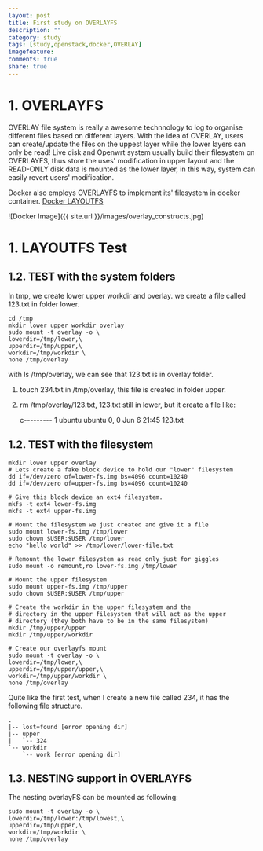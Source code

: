 ```yaml
---
layout: post
title: First study on OVERLAYFS
description: ""
category: study
tags: [study,openstack,docker,OVERLAY]
imagefeature:
comments: true
share: true
---
```



# **1. OVERLAYFS**

OVERLAY file system is really a awesome technnology to log to organise different files based on different layers. With the idea of OVERLAY, users can create/update the files on the uppest layer while the lower layers can only be read! Live disk and Openwrt system usually build their filesystem on OVERLAYFS, thus store the uses' modification in upper layout and the READ-ONLY disk data is mounted as the lower layer, in this way, system can easily revert users' modification.

Docker also employs OVERLAYFS to implement its' filesystem in docker container. [Docker LAYOUTFS](https://docs.docker.com/engine/userguide/storagedriver/overlayfs-driver/)

![Docker Image]({{ site.url }}/images/overlay_constructs.jpg)



# **1. LAYOUTFS Test**



## 1.2. TEST with the system folders

In tmp, we create lower upper workdir and overlay. we create a file called 123.txt in folder lower.
	
	cd /tmp
	mkdir lower upper workdir overlay
	sudo mount -t overlay -o \
	lowerdir=/tmp/lower,\
	upperdir=/tmp/upper,\
	workdir=/tmp/workdir \
	none /tmp/overlay

with ls /tmp/overlay, we can see that 123.txt is in overlay folder.

1. touch 234.txt in /tmp/overlay, this file is created in folder upper.
2. rm /tmp/overlay/123.txt, 123.txt still in lower, but it create a file like:

	c--------- 1 ubuntu ubuntu 0, 0 Jun  6 21:45 123.txt
	


## 1.2. TEST with the filesystem

	mkdir lower upper overlay
	# Lets create a fake block device to hold our "lower" filesystem
	dd if=/dev/zero of=lower-fs.img bs=4096 count=10240
	dd if=/dev/zero of=upper-fs.img bs=4096 count=10240
	
	# Give this block device an ext4 filesystem.
	mkfs -t ext4 lower-fs.img
	mkfs -t ext4 upper-fs.img
	
	# Mount the filesystem we just created and give it a file
	sudo mount lower-fs.img /tmp/lower
	sudo chown $USER:$USER /tmp/lower
	echo "hello world" >> /tmp/lower/lower-file.txt
	
	# Remount the lower filesystem as read only just for giggles
	sudo mount -o remount,ro lower-fs.img /tmp/lower
	
	# Mount the upper filesystem
	sudo mount upper-fs.img /tmp/upper
	sudo chown $USER:$USER /tmp/upper
	
	# Create the workdir in the upper filesystem and the 
	# directory in the upper filesystem that will act as the upper
	# directory (they both have to be in the same filesystem)
	mkdir /tmp/upper/upper
	mkdir /tmp/upper/workdir
	
	# Create our overlayfs mount
	sudo mount -t overlay -o \
	lowerdir=/tmp/lower,\
	upperdir=/tmp/upper/upper,\
	workdir=/tmp/upper/workdir \
	none /tmp/overlay
	

Quite like the first test, when I create a new file called 234, it has the following file structure.


	.
	|-- lost+found [error opening dir]
	|-- upper
	|   `-- 324
	`-- workdir
    	`-- work [error opening dir]


## 1.3. NESTING support in OVERLAYFS
The nesting overlayFS can be mounted as following:

 
	sudo mount -t overlay -o \
	lowerdir=/tmp/lower:/tmp/lowest,\
	upperdir=/tmp/upper,\
	workdir=/tmp/workdir \
	none /tmp/overlay
